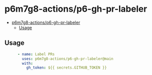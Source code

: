 # p6m7g8-actions/p6-gh-pr-labeler

- [p6m7g8-actions/p6-gh-pr-labeler](#p6m7g8-actionsp6-gh-pr-labeler)
  - [Usage](#usage)

## Usage

```yaml
      - name: Label PRs
        uses: p6m7g8-actions/p6-gh-pr-labeler@main
        with:
          gh_token: ${{ secrets.GITHUB_TOKEN }}
```